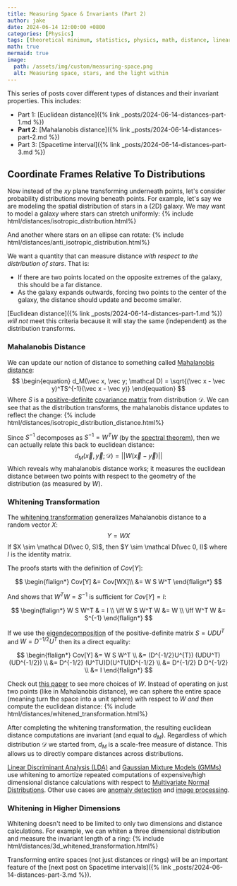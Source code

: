 ```yaml
---
title: Measuring Space & Invariants (Part 2)
author: jake
date: 2024-06-14 12:00:00 +0800
categories: [Physics]
tags: [theoretical minimum, statistics, physics, math, distance, linear algebra]
math: true
mermaid: true
image:
  path: /assets/img/custom/measuring-space.png
  alt: Measuring space, stars, and the light within
---
```


This series of posts cover different types of distances and their invariant properties. This includes:
- Part 1: [Euclidean distance]({% link _posts/2024-06-14-distances-part-1.md %})
- **Part 2**: [Mahalanobis distance]({% link _posts/2024-06-14-distances-part-2.md %})
- Part 3: [Spacetime interval]({% link _posts/2024-06-14-distances-part-3.md %})

## Coordinate Frames Relative To Distributions
Now instead of the $xy$ plane transforming underneath points, let's consider probability distributions moving beneath points. For example, let's say we are modeling the spatial distribution of stars in a (2D) galaxy. We may want to model a galaxy where stars can stretch uniformly:
{% include html/distances/isotropic_distribution.html%}

And another where stars on an ellipse can rotate:
{% include html/distances/anti_isotropic_distribution.html%}

We want a quantity that can measure distance *with respect to the distribution of stars*. That is:
- If there are two points located on the opposite extremes of the galaxy, this should be a far distance. 
- As the galaxy expands outwards, forcing two points to the center of the galaxy, the distance should update and become smaller. 

[Euclidean distance]({% link _posts/2024-06-14-distances-part-1.md %}) *will not* meet this criteria because it will stay the same (independent) as the distribution transforms.

### Mahalanobis Distance
We can update our notion of distance to something called [Mahalanobis distance](https://en.wikipedia.org/wiki/Mahalanobis_distance):
$$
\begin{equation}
d_M(\vec x, \vec y; \mathcal D) = \sqrt{(\vec x - \vec y)^TS^{-1}(\vec x - \vec y)}
\end{equation}
$$
Where $S$ is a [positive-definite](https://en.wikipedia.org/wiki/Definite_matrix) [covariance matrix](https://en.wikipedia.org/wiki/Covariance_matrix) from distribution $\mathcal D$. We can see that as the distribution transforms, the mahalanobis distance updates to reflect the change:
{% include html/distances/isotropic_distribution_distance.html%}

Since $S^{-1}$ decomposes as $S^{-1} = W^TW$ (by the [spectral theorem](https://en.wikipedia.org/wiki/Spectral_theorem)), then we can actually relate this back to euclidean distance:
$$
\begin{equation}
d_M(\vec x, \vec y; \mathcal D) = ||W(\vec x - \vec y)||
\end{equation}
$$
Which reveals why mahalanobis distance works; it measures the euclidean distance between two points with respect to the geometry of the distribution (as measured by $W$).

### Whitening Transformation
The [whitening transformation](https://en.wikipedia.org/wiki/Whitening_transformation) generalizes Mahalanobis distance to a random vector $X$:
$$
\begin{equation}
Y = W X
\end{equation}
$$
If $X \sim \mathcal D(\vec 0, S)$, then $Y \sim \mathcal D(\vec 0, I)$ where $I$ is the identity matrix. 

The proofs starts with the definition of $Cov[Y]$:

$$
\begin{flalign*}
Cov[Y] &= Cov[WX]\\
&= W S W^T
\end{flalign*}
$$

And shows that $W^T W = S^{-1}$ is sufficient for $Cov[Y] = I$:

$$
\begin{flalign*}
W S W^T & = I \\
\iff W S W^T W &= W \\
\iff W^T W &= S^{-1}
\end{flalign*}
$$

If we use the [eigendecomposition](https://en.wikipedia.org/wiki/Eigendecomposition_of_a_matrix) of the positive-definite matrix $S = UDU^{T}$ and $W = D^{-1/2}U^{T}$ then its a direct equality:

$$
\begin{flalign*}
Cov[Y] &= W S W^T \\
&= (D^{-1/2}U^{T}) (UDU^T) (UD^{-1/2}) \\
&= D^{-1/2} (U^TU)D(U^TU)D^{-1/2} \\
&= D^{-1/2} D D^{-1/2} \\
&= I
\end{flalign*}
$$

Check out [this paper](https://arxiv.org/pdf/1512.00809) to see more choices of $W$. Instead of operating on just two points (like in Mahalanobis distance), we can sphere the entire space (meaning turn the space into a unit sphere) with respect to $W$ *and then* compute the euclidean distance:
{% include html/distances/whitened_transformation.html%}

After completing the whitening transformation, the resulting euclidean distance computations are invariant (and equal to $d_M$). Regardless of which distribution $\mathcal D$ we started from, $d_M$ is a scale-free measure of distance. This allows us to directly compare distances across distributions. 

[Linear Discriminant Analysis (LDA)](https://en.wikipedia.org/wiki/Linear_discriminant_analysis) and [Gaussian Mixture Models (GMMs)](https://en.wikipedia.org/wiki/Mixture_model) use whitening to amortize repeated computations of expensive/high dimensional distance calculations with respect to [Multivariate Normal Distributions](https://en.wikipedia.org/wiki/Multivariate_normal_distribution). Other use cases are [anomaly detection](https://arxiv.org/abs/2003.00402) and [image processing](https://www.nature.com/articles/s42256-020-00265-z).

### Whitening in Higher Dimensions
Whitening doesn't need to be limited to only two dimensions and distance calculations. For example, we can whiten a three dimensional distribution and measure the invariant length of a ring:
{% include html/distances/3d_whitened_transformation.html%}

Transforming entire spaces (not just distances or rings) will be an important feature of the [next post on Spacetime intervals]({% link _posts/2024-06-14-distances-part-3.md %}).